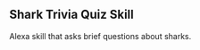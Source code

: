 Shark Trivia Quiz Skill
-----------------------

Alexa skill that asks brief questions about sharks.
